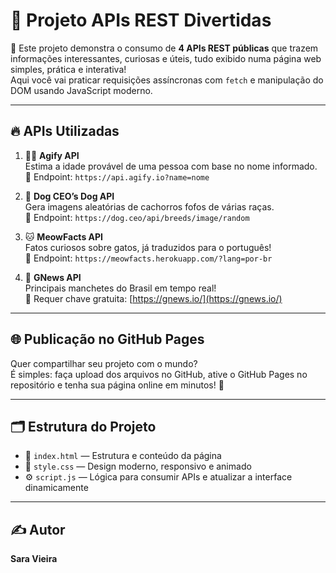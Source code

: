 # 🚀 Projeto **APIs REST Divertidas**

🎉 Este projeto demonstra o consumo de **4 APIs REST públicas** que trazem informações interessantes, curiosas e úteis, tudo exibido numa página web simples, prática e interativa!  
Aqui você vai praticar requisições assíncronas com `fetch` e manipulação do DOM usando JavaScript moderno.

---

## 🔥 APIs Utilizadas

1. 🧙‍♂️ **Agify API**  
   Estima a idade provável de uma pessoa com base no nome informado.  
   🔗 Endpoint: `https://api.agify.io?name=nome`

2. 🐶 **Dog CEO’s Dog API**  
   Gera imagens aleatórias de cachorros fofos de várias raças.  
   🔗 Endpoint: `https://dog.ceo/api/breeds/image/random`

3. 🐱 **MeowFacts API**  
   Fatos curiosos sobre gatos, já traduzidos para o português!  
   🔗 Endpoint: `https://meowfacts.herokuapp.com/?lang=por-br`

4. 📰 **GNews API**  
   Principais manchetes do Brasil em tempo real!  
   🔐 Requer chave gratuita: [https://gnews.io/](https://gnews.io/)

---

## 🌐 Publicação no GitHub Pages

Quer compartilhar seu projeto com o mundo?  
É simples: faça upload dos arquivos no GitHub, ative o GitHub Pages no repositório e tenha sua página online em minutos! 🚀

---

## 🗂 Estrutura do Projeto

- 📄 `index.html` — Estrutura e conteúdo da página  
- 🎨 `style.css` — Design moderno, responsivo e animado  
- ⚙️ `script.js` — Lógica para consumir APIs e atualizar a interface dinamicamente  

---

## ✍️ Autor

**Sara Vieira**




